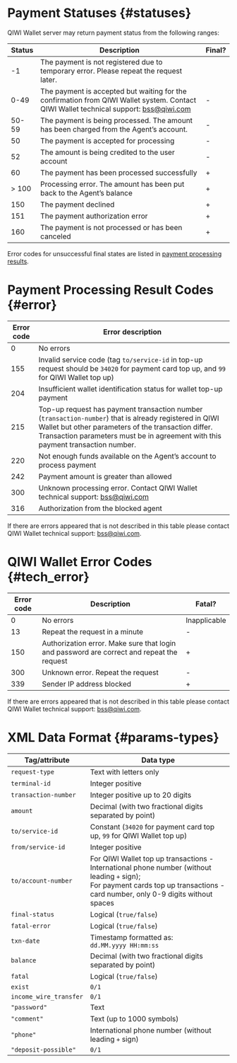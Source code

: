 # Payment Statuses {#statuses}

QIWI Wallet server may return payment status from the following ranges:

Status | Description | Final?
-----|---------|-------------
\-1	| The payment is not registered due to temporary error. Please repeat the request later.|
0\-49|The payment is accepted but waiting for the confirmation from QIWI Wallet system. Contact QIWI Wallet technical support: <a href="mailto:bss@qiwi.com">bss@qiwi.com</a> | \-
50\-59	| The payment is being processed. The amount has been charged from the Agent’s account.| \-
50|The payment is accepted for processing| \-
52|The amount is being credited to the user account| \-
60|The payment has been processed successfully| \+
\> 100|Processing error. The amount has been put back to the Agent’s balance| \+
150|The payment declined|\+
151|The payment authorization error|\+
160|The payment is not processed or has been canceled|\+

Error codes for unsuccessful final states are listed in [payment processing results](#error).

# Payment Processing Result Codes {#error}

Error code| Error description
-----|--------
0| No errors
155|Invalid service code (tag `to/service-id` in top-up request should be `34020` for payment card top up, and `99` for QIWI Wallet top up)
204 | Insufficient wallet identification status for wallet top-up payment
215| Top-up request has payment transaction number (`transaction-number`) that is already registered in QIWI Wallet but other  parameters of the transaction differ. Transaction parameters must be in agreement with this payment transaction number.
220|Not enough funds available on the Agent’s account to process payment
242|Payment amount is greater than allowed
300|Unknown processing error. Contact QIWI Wallet technical support: <a href="mailto:bss@qiwi.com">bss@qiwi.com</a>
316|Authorization from the blocked agent

If there are errors appeared that is not described in this table please contact QIWI Wallet technical support: <a href="mailto:bss@qiwi.com">bss@qiwi.com</a>.

# QIWI Wallet Error Codes {#tech_error}

Error code|Description|Fatal?
----|------|---------
0|No errors| Inapplicable
13|Repeat the request in a minute|\-
150|Authorization error. Make sure that login and password are correct and repeat the request |\+
300|Unknown error. Repeat the request|\-
339|Sender IP address blocked|\+

If there are errors appeared that is not described in this table please contact QIWI Wallet technical support: <a href="mailto:bss@qiwi.com">bss@qiwi.com</a>.

# XML Data Format {#params-types}

Tag/attribute|Data type
--------|----------
`request-type`|Text with letters only
`terminal-id`|Integer positive
`transaction-number`|Integer positive up to 20 digits
`amount`|Decimal (with two fractional digits separated by point)
`to/service-id`	| Constant (`34020` for payment card top up, `99` for QIWI Wallet top up)
`from/service-id`|Integer positive
`to/account-number`|For QIWI Wallet top up transactions - International phone number (without leading `+` sign);<br>For payment cards top up transactions - card number, only 0-9 digits without spaces
`final-status`|Logical (`true/false`)
`fatal-error`|Logical (`true/false`)
`txn-date`| Timestamp formatted as:<br>`dd.MM.yyyy HH:mm:ss`
`balance`|Decimal (with two fractional digits separated by point)
`fatal`|Logical (`true/false`)
`exist`|`0/1`
`income_wire_transfer`|`0/1`
`"password"`|Text
`"comment"`|Text (up to 1000 symbols)
`"phone"`| International phone number (without leading `+` sign)
`"deposit-possible"`|`0/1`
